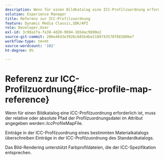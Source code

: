 ```yaml
---
description: Wenn für einen Bildkatalog eine ICC-Profilzuordnung erforderlich ist, muss der relative oder absolute Pfad der Profilzuordnungsdatei im Attribut IccProfileMapFile angegeben werden.
solution: Experience Manager
title: Referenz zur ICC-Profilzuordnung
feature: Dynamic Media Classic,SDK/API
role: Developer,User
exl-id: 3c90a1fa-fa38-4d20-9694-1654ac9690e2
source-git-commit: 206e4643e3926cb85b4be2189743578f88180be7
workflow-type: tm+mt
source-wordcount: '102'
ht-degree: 0%

---
```


# Referenz zur ICC-Profilzuordnung{#icc-profile-map-reference}

Wenn für einen Bildkatalog eine ICC-Profilzuordnung erforderlich ist, muss der relative oder absolute Pfad der Profilzuordnungsdatei im Attribut angegeben werden::IccProfileMapFile.

Einträge in der ICC-Profilzuordnung eines bestimmten Materialkatalogs überschreiben Einträge in der ICC-Profilzuordnung des Standardkatalogs.

Das Bild-Rendering unterstützt Farbprofildateien, die der ICC-Spezifikation entsprechen.
